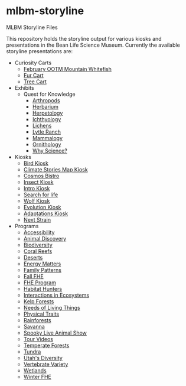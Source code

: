 # mlbm-storyline
MLBM Storyline Files

This repository holds the storyline output for various kiosks and presentations in the Bean Life Science Museum. 
Currently the available storyline presentations are:
- Curiosity Carts
    - [February OOTM Mountain Whitefish](./Curiosity%20Carts/February%20OOTM%20Mountain%20Whitefish/story.html)
    - [Fur Cart](./Curiosity%20Carts/Fur%20Cart/story.html) 
    - [Tree Cart](./Curiosity%20Carts/Tree%20Cart/story.html)  
- Exhibits
    - Quest for Knowledge
        - [Arthropods](./Exhibits/Quest%20For%20Knowledge/Arthropods/story.html)
        - [Herbarium](./Exhibits/Quest%20For%20Knowledge/Herbarium/story.html)
        - [Herpetology](./Exhibits/Quest%20For%20Knowledge/Herpetology/story.html)
        - [Ichthyology](./Exhibits/Quest%20For%20Knowledge/Ichthyology/story.html)
        - [Lichens](./Exhibits/Quest%20For%20Knowledge/Lichens/story.html)
        - [Lytle Ranch](./Exhibits/Quest%20For%20Knowledge/Lytle%20Ranch/story.html)
        - [Mammalogy](./Exhibits/Quest%20For%20Knowledge/Mammalogy/story.html)
        - [Ornithology](./Exhibits/Quest%20For%20Knowledge/Ornithology/story.html)
        - [Why Science?](./Exhibits/Quest%20For%20Knowledge/Why%20Science/story.html)
- Kiosks
    - [Bird Kiosk](./Kiosks/Bird%20Kiosk/story.html)
    - [Climate Stories Map Kiosk](./Kiosks/Climate%20Stories%20Map/story.html)
    - [Cosmos Bistro](./Kiosks/Cosmos%20Bistro/story.html)
    - [Insect Kiosk](./Kiosks/Insect%20Kiosk/story.html)
    - [Intro Kiosk](./Kiosks/Intro%20Kiosk/story.html)
    - [Search for life](./Kiosks/Search%20for%20life/story.html)
    - [Wolf Kiosk](./Kiosks/Wolf%20Kiosk/story.html)
    - [Evolution Kiosk](./Kiosks/Evolution%20kiosk%20game/story.html)
    - [Adaptations Kiosk](./Kiosks/Natural%20Selection%20Game/story.html)
    - [Next Strain](./Kiosks/Next%20Strain/story.html)
- Programs
    - [Accessibility](./Programs/Accessibility%20program/story.html)
    - [Animal Discovery](./Programs/Animal%20Discovery/story.html)
    - [Biodiversity](./Programs/Biodiversity/story.html)
    - [Coral Reefs](./Programs/Coral%20Reefs/story.html)
    - [Deserts](./Programs/Deserts/story.html)
    - [Energy Matters](./Programs/Energy%20Matters/story.html)
    - [Family Patterns](./Programs/Family%20Patterns/story.html)
    - [Fall FHE](./Programs/Fall%20FHE/story.html)
    - [FHE Program](./Programs/FHE%20Program/story.html)
    - [Habitat Hunters](./Programs/Habitat%20Hunters/story.html)
    - [Interactions in Ecosystems](./Programs/Ecosystems/story.html)
    - [Kelp Forests](./Programs/Kelp%20Forests/story.html)
    - [Needs of Living Things](./Programs/Animal%20Comparisons/story.html)
    - [Physical Traits](./Programs/Physical%20Traits/story.html)
    - [Rainforests](./Programs/Rainforests/story.html)
    - [Savanna](./Programs/Savanna/story.html)
    - [Spooky Live Animal Show](./Programs/Spooky%20Live%20Animal%20Show/story.html)
    - [Tour Videos](./Programs/Tour%20Videos/story.html)
    - [Temperate Forests](./Programs/Temperate%20Forests/story.html)
    - [Tundra](./Programs/Tundra/story.html)
    - [Utah's Diversity](./Programs/Utah's%20Diversity/story.html)
    - [Vertebrate Variety](./Programs/Vertebrate%20Variety/story.html)
    - [Wetlands](./Programs/Wetlands/story.html)
    - [Winter FHE](./Programs/Winter%20FHE/story.html)
